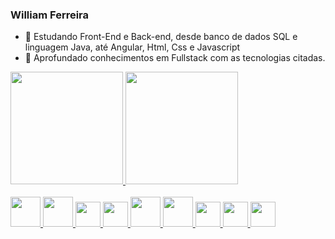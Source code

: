 ### William Ferreira



- 🔭 Estudando Front-End e Back-end, desde banco de dados SQL e linguagem Java, até Angular, Html, Css e Javascript
- 🌱 Aprofundado conhecimentos em Fullstack com as tecnologias citadas.


<div>
  <a href="https://github.com/drinel">
    <img height="180em" src="https://github-readme-stats.vercel.app/api?username=William&theme=swift&show_icons=true">
    <img height="180em" src="https://github-readme-stats.vercel.app/api/top-langs/?username=drinel&layout=compact&langs_count=6">
  
  
</div
    <br>
  
<div><br>
    <img height="48" src='https://cdn.jsdelivr.net/gh/devicons/devicon/icons/java/java-original-wordmark.svg'>
    <img height="48" src='https://cdn.jsdelivr.net/gh/devicons/devicon/icons/mysql/mysql-original-wordmark.svg'>
    <img height="40" src='https://cdn.jsdelivr.net/gh/devicons/devicon/icons/javascript/javascript-original.svg'>
    <img height="40" src='https://cdn.jsdelivr.net/gh/devicons/devicon/icons/typescript/typescript-original.svg'>
    <img height="48" src='https://cdn.jsdelivr.net/gh/devicons/devicon/icons/html5/html5-original-wordmark.svg'>
    <img height="48" src='https://cdn.jsdelivr.net/gh/devicons/devicon/icons/css3/css3-original-wordmark.svg'>
    <img height="40" src='https://cdn.jsdelivr.net/gh/devicons/devicon/icons/angularjs/angularjs-original.svg'>
    <img height="40" src='https://cdn.jsdelivr.net/gh/devicons/devicon/icons/spring/spring-original.svg'>
    <img height="40" src='https://cdn.jsdelivr.net/gh/devicons/devicon/icons/postman/postman-original.svg'>
 </div>
  
  
